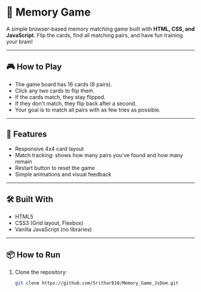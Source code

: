# 🧠 Memory Game

A simple browser-based memory matching game built with **HTML, CSS, and JavaScript**. Flip the cards, find all matching pairs, and have fun training your brain!

---

## 🎮 How to Play

- The game board has 16 cards (8 pairs).
- Click any two cards to flip them.
- If the cards match, they stay flipped.
- If they don't match, they flip back after a second.
- Your goal is to match all pairs with as few tries as possible.

---

## 🚀 Features

- Responsive 4x4 card layout
- Match tracking: shows how many pairs you've found and how many remain
- Restart button to reset the game
- Simple animations and visual feedback

---

## 🛠️ Built With

- HTML5
- CSS3 (Grid layout, Flexbox)
- Vanilla JavaScript (no libraries)

---

## 📦 How to Run

1. Clone the repository:
   ```bash
   git clone https://github.com/Srithar810/Memory_Game_JsDom.git
